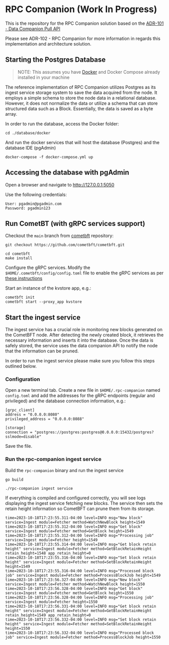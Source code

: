 # RPC Companion (Work In Progress)

This is the repository for the RPC Companion solution based on the [ADR-101 - Data Companion Pull API](https://github.com/cometbft/cometbft/blob/main/docs/architecture/adr-101-data-companion-pull-api.md)

Please see ADR-102 - RPC Companion for more information in regards this implementation and architecture solution.

## Starting the Postgres Database

> NOTE: This assumes you have [Docker](https://www.docker.com/) and Docker Compose already installed in your machine

The reference implementation of RPC Companion utilizes Postgres as its ingest service storage system to save 
the data acquired from the node. It employs a simple schema to store the node data in a relational database. 
However, it does not normalize the data or utilize a schema that can store structured data such as a Block. 
Essentially, the data is saved as a byte array.

In order to run the database, access the Docker folder:

`cd ./database/docker`

And run the docker services that will host the database (Postgres) and the database IDE (pgAdmin)

`docker-compose -f docker-compose.yml up`

## Accessing the database with pgAdmin

Open a browser and navigate to
http://127.0.0.1:5050

Use the following credentials:

```
User: pgadmin@pgadmin.com
Password: pgadmin123
```

## Run CometBT (with gRPC services support)

Checkout the `main` branch from [cometbft](https://github.com/cometbft/cometbft) repository:

```
git checkout https://github.com/cometbft/cometbft.git

cd cometbft
make install
```

Configure the gRPC services. Modify the `$HOME/.cometbft/config/config.toml` file to enable the gRPC services as per
[these instructions](https://github.com/cometbft/cometbft/blob/main/docs/data-companion/grpc.md#enabling-the-grpc-services)

Start an instance of the kvstore app, e.g.:

```
cometbft init
cometbft start --proxy_app kvstore
```

## Start the ingest service

The ingest service has a crucial role in monitoring new blocks generated on the CometBFT node. After detecting
the newly created block, it retrieves the necessary information and inserts it into the database. 
Once the data is safely stored, the service uses the data companion API to notify the node that the 
information can be pruned.

In order to run the ingest service please make sure you follow this steps outlined below.

### Configuration

Open a new terminal tab. Create a new file in `$HOME/.rpc-companion` named `config.toml` and add the addresses
for the gRPC endpoints (regular and privileged) and the database connection information, e.g.:

```
[grpc_client]
address = "0.0.0.0:8080"
privileged_address = "0.0.0.0:8088"

[storage]
connection = "postgres://postgres:postgres@0.0.0.0:15432/postgres?sslmode=disable"
```

Save the file.

### Run the rpc-companion ingest service

Build the `rpc-companion` binary and run the ingest service

```
go build

./rpc-companion ingest service
```

If everything is compiled and configured correctly, you will see logs displaying the ingest service fetching 
new blocks. The service then sets the retain height information so CometBFT can prune them from its storage.

```
time=2023-10-18T17:23:55.311-04:00 level=INFO msg="New block" service=Ingest module=Fetcher method=WatchNewBlock height=1549
time=2023-10-18T17:23:55.312-04:00 level=INFO msg="Get block" service=Ingest module=Fetcher method=GetBlock height=1549
time=2023-10-18T17:23:55.312-04:00 level=INFO msg="Processing job" service=Ingest module=Fetcher height=1549
time=2023-10-18T17:23:55.314-04:00 level=INFO msg="Get block retain height" service=Ingest module=Fetcher method=GetBlockRetainHeight retain_height=1548 app_retain_height=0
time=2023-10-18T17:23:55.316-04:00 level=INFO msg="Set block retain height" service=Ingest module=Fetcher method=SetBlockRetainHeight height=1549
time=2023-10-18T17:23:55.316-04:00 level=INFO msg="Processed block job" service=Ingest module=Fetcher method=ProcessBlockJob height=1549
time=2023-10-18T17:23:56.327-04:00 level=INFO msg="New block" service=Ingest module=Fetcher method=WatchNewBlock height=1550
time=2023-10-18T17:23:56.328-04:00 level=INFO msg="Get block" service=Ingest module=Fetcher method=GetBlock height=1550
time=2023-10-18T17:23:56.328-04:00 level=INFO msg="Processing job" service=Ingest module=Fetcher height=1550
time=2023-10-18T17:23:56.331-04:00 level=INFO msg="Get block retain height" service=Ingest module=Fetcher method=GetBlockRetainHeight retain_height=1549 app_retain_height=0
time=2023-10-18T17:23:56.332-04:00 level=INFO msg="Set block retain height" service=Ingest module=Fetcher method=SetBlockRetainHeight height=1550
time=2023-10-18T17:23:56.332-04:00 level=INFO msg="Processed block job" service=Ingest module=Fetcher method=ProcessBlockJob height=1550

```
